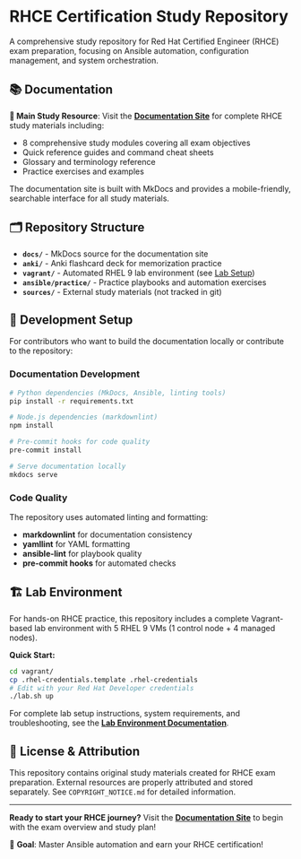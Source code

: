 # RHCE Certification Study Repository

A comprehensive study repository for Red Hat Certified Engineer (RHCE) exam preparation, focusing on Ansible automation, configuration management, and system orchestration.

## 📚 Documentation

**📖 Main Study Resource**: Visit the **[Documentation Site](https://kraker.github.io/rhce/)** for complete RHCE study materials including:

- 8 comprehensive study modules covering all exam objectives
- Quick reference guides and command cheat sheets  
- Glossary and terminology reference
- Practice exercises and examples

The documentation site is built with MkDocs and provides a mobile-friendly, searchable interface for all study materials.

## 🗂️ Repository Structure

- **`docs/`** - MkDocs source for the documentation site
- **`anki/`** - Anki flashcard deck for memorization practice
- **`vagrant/`** - Automated RHEL 9 lab environment (see [Lab Setup](vagrant/README.md))
- **`ansible/practice/`** - Practice playbooks and automation exercises
- **`sources/`** - External study materials (not tracked in git)

## 🔧 Development Setup

For contributors who want to build the documentation locally or contribute to the repository:

### Documentation Development

```bash
# Python dependencies (MkDocs, Ansible, linting tools)
pip install -r requirements.txt

# Node.js dependencies (markdownlint)
npm install

# Pre-commit hooks for code quality
pre-commit install

# Serve documentation locally
mkdocs serve
```

### Code Quality

The repository uses automated linting and formatting:

- **markdownlint** for documentation consistency
- **yamllint** for YAML formatting
- **ansible-lint** for playbook quality
- **pre-commit hooks** for automated checks

## 🏗️ Lab Environment  

For hands-on RHCE practice, this repository includes a complete Vagrant-based lab environment with 5 RHEL 9 VMs (1 control node + 4 managed nodes).

**Quick Start:**

```bash
cd vagrant/
cp .rhel-credentials.template .rhel-credentials
# Edit with your Red Hat Developer credentials
./lab.sh up
```

For complete lab setup instructions, system requirements, and troubleshooting, see the **[Lab Environment Documentation](vagrant/README.md)**.

## 📄 License & Attribution

This repository contains original study materials created for RHCE exam preparation. External resources are properly attributed and stored separately. See `COPYRIGHT_NOTICE.md` for detailed information.

---

**Ready to start your RHCE journey?** Visit the **[Documentation Site](https://kraker.github.io/rhce/)** to begin with the exam overview and study plan!

🚀 **Goal**: Master Ansible automation and earn your RHCE certification!
